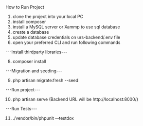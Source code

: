 How to Run Project

1. clone the project into your local PC
2. install composer
3. install a MySQL server or Xammp to use sql database
4. create a database
5. update database credentials on urs-backend/.env file
6. open your preferred CLI and run following commands

---Install thirdparty libraries---

8. composer install

---Migration and seeding---

9. php artisan migrate:fresh --seed

---Run project---

10. php artisan serve
(Backend URL will be http://localhost:8000/)

---Run Tests---

11. ./vendor/bin/phpunit --testdox

